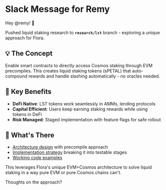 # Slack Message for Remy

Hey @remy! 👋

Pushed liquid staking research to **`research/lst`** branch - exploring a unique approach for Flora.

## 💡 The Concept

Enable smart contracts to directly access Cosmos staking through EVM precompiles. This creates liquid staking tokens (sPETAL) that auto-compound rewards and handle slashing automatically - no oracles needed.

## 🎯 Key Benefits

- **DeFi Native**: LST tokens work seamlessly in AMMs, lending protocols
- **Capital Efficient**: Users keep earning staking rewards while using tokens in DeFi
- **Risk Managed**: Staged implementation with feature flags for safe rollout

## 📁 What's There

- [Architecture design](https://github.com/flora-evm/flora/blob/research/lst/docs/liquid-staking/architecture/01-overview.md) with precompile approach
- [Implementation strategy](https://github.com/flora-evm/flora/blob/research/lst/docs/liquid-staking/implementation/01-staged-approach.md) breaking it into testable stages
- [Working code examples](https://github.com/flora-evm/flora/tree/research/lst/docs/liquid-staking/examples)

This leverages Flora's unique EVM+Cosmos architecture to solve liquid staking in a way pure EVM or pure Cosmos chains can't.

Thoughts on the approach?